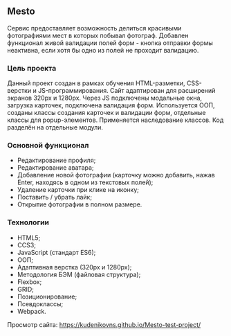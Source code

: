 ## Mesto

Сервис предоставляет возможность делиться красивыми фотографиями мест в которых побывал фотограф.
Добавлен функционал живой валидации полей форм - кнопка отправки формы неактивна, если хотя бы одно из полей не проходит валидацию.

### Цель проекта

Данный проект создан в рамках обучения HTML-разметки, CSS-верстки и JS-программирования. Сайт адаптирован для расширений экранов 320px и 1280px. Через JS подключены модальные окна, загрузка карточек, подключена валидация форм. Используется ООП, созданы классы создания карточек и валидации форм, отдельные классы для popup-элементов. Применяется наследование классов. Код разделён на отдельные модули.

### Основной функционал

- Редактирование профиля;
- Редактирование аватара;
- Добавление новой фотографии (карточку можно добавить, нажав Enter, находясь в одном из текстовых полей);
- Удаление карточки при клике на иконку;
- Поставить / убрать лайк;
- Открытие фотографии в полном размере.

### Технологии

- HTML5;
- CCS3;
- JavaScript (стандарт ES6);
- ООП;
- Адаптивная верстка (320px и 1280px);
- Методология БЭМ (файловая структура);
- Flexbox;
- GRID;
- Позиционирование;
- Псевдоклассы;
- Webpack.

Просмотр сайта: https://kudenikovns.github.io/Mesto-test-project/
